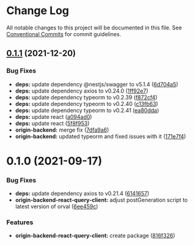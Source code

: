 # Change Log

All notable changes to this project will be documented in this file.
See [Conventional Commits](https://conventionalcommits.org) for commit guidelines.

## [0.1.1](https://github.com/energywebfoundation/origin/compare/@energyweb/origin-backend-react-query-client@0.1.0...@energyweb/origin-backend-react-query-client@0.1.1) (2021-12-20)


### Bug Fixes

* **deps:** update dependency @nestjs/swagger to v5.1.4 ([6d704a5](https://github.com/energywebfoundation/origin/commit/6d704a56e59550e9076cbf42151045e29579ef88))
* **deps:** update dependency axios to v0.24.0 ([1ff92e7](https://github.com/energywebfoundation/origin/commit/1ff92e7297ff0bcdb54704b327f1e3d719e9e029))
* **deps:** update dependency typeorm to v0.2.39 ([f872cf4](https://github.com/energywebfoundation/origin/commit/f872cf445f18e8e9686b973dbf7c36e8f08cca17))
* **deps:** update dependency typeorm to v0.2.40 ([c13fb63](https://github.com/energywebfoundation/origin/commit/c13fb6371a005bed3c43771f073eda88020947cd))
* **deps:** update dependency typeorm to v0.2.41 ([ea80dda](https://github.com/energywebfoundation/origin/commit/ea80dda9f029703602a50c874992ca894edf3245))
* **deps:** update react ([a094ad0](https://github.com/energywebfoundation/origin/commit/a094ad0b0e6b36a609efd098f05b82994fcd4084))
* **deps:** update react ([5f8f953](https://github.com/energywebfoundation/origin/commit/5f8f953a4390838c684c390ee3977288defba341))
* **origin-backend:** merge fix ([7dfa9a6](https://github.com/energywebfoundation/origin/commit/7dfa9a60692893acd2f12bc4ebdf8716cb45b9cb))
* **origin-backend:** updated typeorm and fixed issues with it ([171e7f4](https://github.com/energywebfoundation/origin/commit/171e7f48f374f74e3aec2d99d4d1762e3805d0f5))





# 0.1.0 (2021-09-17)


### Bug Fixes

* **deps:** update dependency axios to v0.21.4 ([6141657](https://github.com/energywebfoundation/origin/commit/6141657651a0212d45a6d09511916d4a247aeb25))
* **origin-backend-react-query-client:** adjust postGeneration script to latest version of orval ([6ee459c](https://github.com/energywebfoundation/origin/commit/6ee459c560197bf1a918cc3748f2d9c35aa62e46))


### Features

* **origin-backend-react-query-client:** create package ([816f326](https://github.com/energywebfoundation/origin/commit/816f326f3e022b863cabeeaf642f2c5b10d654a1))
